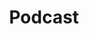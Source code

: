 ---
# This topic lives at
# https://digital.gov/topics/podcast

slug: "podcast"

# Topic Title
title: "Podcast"
deck: "Use podcasts to offer pre-recorded content your users can listen to anytime, anywhere."

summary: "Podcasts enable government agencies to connect with the public in a fresh, accessible way. More informal than press releases, podcasts can offer digestible insights into government work. For example, consider demystifying complex policies through engaging interviews, humanizing experts through storytelling, and addressing public concerns in candid conversations. 

Use podcasts to foster transparency, build trust, and inject a bit of humanity into the public’s perception of government."

# Weight
weight: 2

# Set the legislation card title and link
legislation:
  title: ""
  link: ""

# Featured resource to at the top of the page
featured_resources:
  resources:
    - link: "/how-to-start-and-sustain-a-federal-podcast"

# Featured community to display at the top of the page
featured_communities:
  - "web-managers-forum"
---